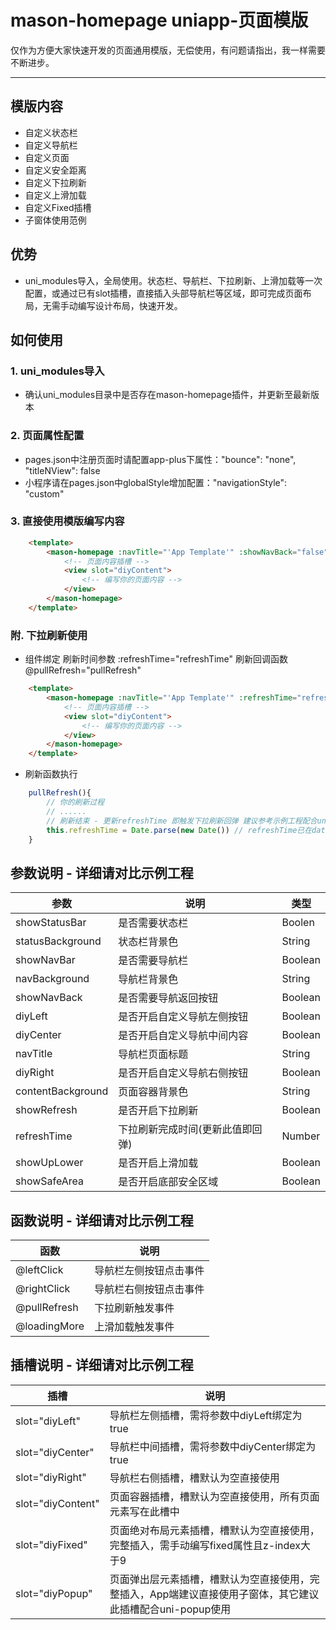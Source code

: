 # mason-homepage uniapp-页面模版

仅作为方便大家快速开发的页面通用模版，无偿使用，有问题请指出，我一样需要不断进步。

---

## 模版内容

- 自定义状态栏
- 自定义导航栏
- 自定义页面
- 自定义安全距离
- 自定义下拉刷新
- 自定义上滑加载
- 自定义Fixed插槽
- 子窗体使用范例

## 优势

- uni_modules导入，全局使用。状态栏、导航栏、下拉刷新、上滑加载等一次配置，或通过已有slot插槽，直接插入头部导航栏等区域，即可完成页面布局，无需手动编写设计布局，快速开发。

## 如何使用

### 1. uni_modules导入

- 确认uni_modules目录中是否存在mason-homepage插件，并更新至最新版本

### 2. 页面属性配置

- pages.json中注册页面时请配置app-plus下属性："bounce": "none", "titleNView": false
- 小程序请在pages.json中globalStyle增加配置："navigationStyle": "custom"

### 3. 直接使用模版编写内容
```html
	<template>
		<mason-homepage :navTitle="'App Template'" :showNavBack="false" :showSafeArea="true">
			<!-- 页面内容插槽 -->
			<view slot="diyContent">
				<!-- 编写你的页面内容 -->
			</view>
		</mason-homepage>
	</template>
```

### 附. 下拉刷新使用

- 组件绑定 刷新时间参数 :refreshTime="refreshTime" 刷新回调函数 @pullRefresh="pullRefresh"
```html
	<template>
		<mason-homepage :navTitle="'App Template'" :refreshTime="refreshTime" @pullRefresh="pullRefresh" :showNavBack="false" :showSafeArea="true">
			<!-- 页面内容插槽 -->
			<view slot="diyContent">
				<!-- 编写你的页面内容 -->
			</view>
		</mason-homepage>
	</template>
```

- 刷新函数执行
```js
	pullRefresh(){
		// 你的刷新过程
		// ......
		// 刷新结束 - 更新refreshTime 即触发下拉刷新回弹 建议参考示例工程配合uni.showLoading使用
		this.refreshTime = Date.parse(new Date()) // refreshTime已在data声明
	}
```

## 参数说明 - 详细请对比示例工程

| 参数               | 说明                    |  类型   |
| -------------     | ------------------------| -----  |
| showStatusBar     | 是否需要状态栏            |  Boolen |
| statusBackground  | 状态栏背景色              |  String |
| showNavBar        | 是否需要导航栏            |  Boolean |
| navBackground     | 导航栏背景色              |  String |
| showNavBack       | 是否需要导航返回按钮       |  Boolean |
| diyLeft           | 是否开启自定义导航左侧按钮  |  Boolean |
| diyCenter         | 是否开启自定义导航中间内容  |  Boolean |
| navTitle          | 导航栏页面标题            |  String |
| diyRight          | 是否开启自定义导航右侧按钮  |  Boolean |
| contentBackground | 页面容器背景色            |  String |
| showRefresh       | 是否开启下拉刷新           |  Boolean |
| refreshTime       | 下拉刷新完成时间(更新此值即回弹) |  Number |
| showUpLower       | 是否开启上滑加载           |  Boolean |
| showSafeArea      | 是否开启底部安全区域       |  Boolean |

## 函数说明 - 详细请对比示例工程

| 函数               | 说明                    |
| -------------     | ------------------------|
| @leftClick        | 导航栏左侧按钮点击事件      |
| @rightClick       | 导航栏右侧按钮点击事件      |
| @pullRefresh      | 下拉刷新触发事件           |
| @loadingMore      | 上滑加载触发事件           |

## 插槽说明 - 详细请对比示例工程

| 插槽               | 说明                    |
| -------------     | ------------------------|
| slot="diyLeft"    | 导航栏左侧插槽，需将参数中diyLeft绑定为true |
| slot="diyCenter"  | 导航栏中间插槽，需将参数中diyCenter绑定为true |
| slot="diyRight"   | 导航栏右侧插槽，槽默认为空直接使用 |
| slot="diyContent" | 页面容器插槽，槽默认为空直接使用，所有页面元素写在此槽中 |
| slot="diyFixed"   | 页面绝对布局元素插槽，槽默认为空直接使用，完整插入，需手动编写fixed属性且z-index大于9 |
| slot="diyPopup"   | 页面弹出层元素插槽，槽默认为空直接使用，完整插入，App端建议直接使用子窗体，其它建议此插槽配合uni-popup使用 |

